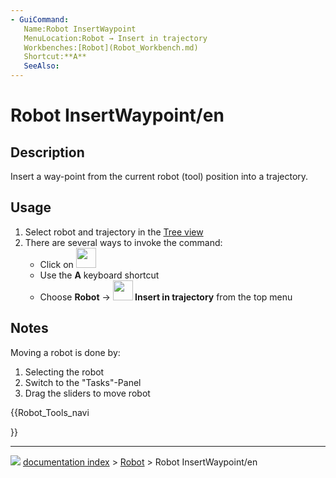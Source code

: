 ```yaml
---
- GuiCommand:
   Name:Robot InsertWaypoint
   MenuLocation:Robot → Insert in trajectory
   Workbenches:[Robot](Robot_Workbench.md)
   Shortcut:**A**
   SeeAlso:
---
```


# Robot InsertWaypoint/en

## Description

Insert a way-point from the current robot (tool) position into a trajectory.

## Usage

1.  Select robot and trajectory in the [Tree view](Tree_view.md)
2.  There are several ways to invoke the command:
    -   Click on <img alt="" src=images/Robot_InsertWaypoint.svg  style="width:32px;">
    -   Use the **A** keyboard shortcut
    -   Choose **Robot** → **<img src="images/Robot_InsertWaypoint.svg" width=32px> Insert in trajectory** from the top menu

## Notes

Moving a robot is done by:

1.  Selecting the robot
2.  Switch to the \"Tasks\"-Panel
3.  Drag the sliders to move robot





{{Robot_Tools_navi

}}



---
![](images/Button_right.svg) [documentation index](../README.md) > [Robot](Robot_Workbench.md) > Robot InsertWaypoint/en
